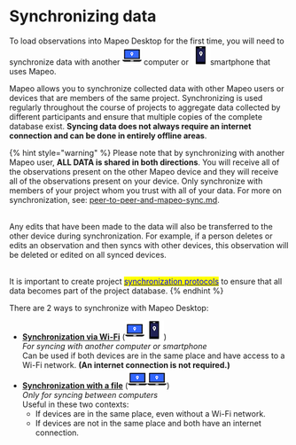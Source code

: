 # Synchronizing data

To load observations into Mapeo Desktop for the first time, you will need to synchronize data with another ![](../../../../.gitbook/assets/laptop-Md-icon.png) computer or <img src="../../../../.gitbook/assets/phone-Mm-icon.png" alt="" data-size="line">smartphone that uses Mapeo.

Mapeo allows you to synchronize collected data with other Mapeo users or devices that are members of the same project. Synchronizing is used regularly throughout the course of projects to aggregate data collected by different participants and ensure that multiple copies of the complete database exist. **Syncing data does not always require an internet connection and can be done in entirely offline areas**.

{% hint style="warning" %}
Please note that by synchronizing with another Mapeo user, **ALL DATA is shared in both directions**. You will receive all of the observations present on the other Mapeo device and they will receive all of the observations present on your device. Only synchronize with members of your project whom you trust with all of your data. For more on synchronization, see: [peer-to-peer-and-mapeo-sync.md](../../../../overview/about-mapeo/peer-to-peer-and-mapeo-sync.md "mention").

\
Any edits that have been made to the data will also be transferred to the other device during synchronization. For example, if a person deletes or edits an observation and then syncs with other devices, this observation will be deleted or edited on all synced devices.

\
It is important to create project [<mark style="color:blue;">synchronization protocols</mark>](../../../essentials-for-a-successful-mapeo-project/creating-user-protocols.md) to ensure that all data becomes part of the project database.
{% endhint %}

There are 2 ways to synchronize with Mapeo Desktop:

* [**Synchronization via Wi-Fi**](./#synchronization-via-wifi)  (<img src="../../../../.gitbook/assets/laptop-Md-icon.png" alt="" data-size="line"><img src="../../../../.gitbook/assets/phone-Mm-icon.png" alt="" data-size="line">)\
  _For syncing with another computer or smartphone_\
  Can be used if both devices are in the same place and have access to a Wi-Fi network. **(An internet connection is not required.)**
* [**Synchronization with a file**](./#synchronization-with-a-file) (<img src="../../../../.gitbook/assets/laptop-Md-icon.png" alt="" data-size="line"><img src="../../../../.gitbook/assets/laptop-Md-icon.png" alt="" data-size="line">)\
  _Only for syncing between computers_\
  Useful in these two contexts:
  * If devices are in the same place, even without a Wi-Fi network.
  * If devices are not in the same place and both have an internet connection.

